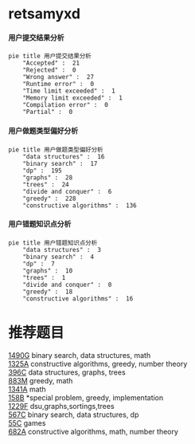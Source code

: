 # retsamyxd

<!-- tabs:start -->



#### **用户提交结果分析**

```mermaid
pie title 用户提交结果分析
    "Accepted" :  21
    "Rejected" :  0
    "Wrong answer" :  27
    "Runtime error" :  0
    "Time limit exceeded" :  1
    "Memory limit exceeded" :  1
    "Compilation error" :  0
    "Partial" :  0
```

#### **用户做题类型偏好分析**

```mermaid
pie title 用户做题类型偏好分析
    "data structures" :  16
    "binary search" :  17
    "dp" :  195
    "graphs" :  28
    "trees" :  24
    "divide and conquer" :  6
    "greedy" :  228
    "constructive algorithms" :  136
```
#### **用户错题知识点分析**

```mermaid
pie title 用户错题知识点分析
    "data structures" :  3
    "binary search" :  4
    "dp" :  7
    "graphs" :  10
    "trees" :  1
    "divide and conquer" :  0
    "greedy" :  18
    "constructive algorithms" :  16
```



<!-- tabs:end -->
# 推荐题目
[1490G](https://codeforces.com/contest/1490/problem/G)		binary search,
                        data structures,
                        math		  
[1325A](https://codeforces.com/contest/1325/problem/A)		constructive algorithms,
                        greedy,
                        number theory		  
[396C](https://codeforces.com/contest/396/problem/C)		data structures,
                        graphs,
                        trees		  
[883M](https://codeforces.com/contest/883/problem/M)		greedy,
                        math		  
[1341A](https://codeforces.com/contest/1341/problem/A)		math		  
[158B](https://codeforces.com/contest/158/problem/B)		*special problem,
                        greedy,
                        implementation		  
[1229F](https://codeforces.com/contest/1229/problem/F)		dsu,graphs,sortings,trees		  
[567C](https://codeforces.com/contest/567/problem/C)		binary search,
                        data structures,
                        dp		  
[55C](https://codeforces.com/contest/55/problem/C)		games		  
[682A](https://codeforces.com/contest/682/problem/A)		constructive algorithms,
                        math,
                        number theory		  

